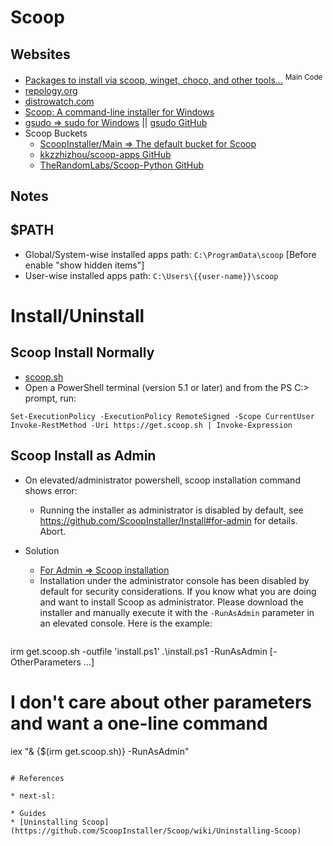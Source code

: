 # Scoop

## Websites

* [Packages to install via scoop, winget, choco, and other tools...](https://gist.github.com/mikepruett3/7ca6518051383ee14f9cf8ae63ba18a7) <sup>Main Code</sup>
* [repology.org](https://repology.org/)
* [distrowatch.com](https://distrowatch.com/)
* [Scoop: A command-line installer for Windows](https://scoop.sh/)
* [gsudo => sudo for Windows](https://gerardog.github.io/gsudo/) || [gsudo GitHub](https://github.com/gerardog/gsudo)
* Scoop Buckets
  * [ScoopInstaller/Main => The default bucket for Scoop](https://github.com/ScoopInstaller/Main)
  * [kkzzhizhou/scoop-apps GitHub](https://github.com/kkzzhizhou/scoop-apps)
  * [TheRandomLabs/Scoop-Python GitHub](https://github.com/TheRandomLabs/Scoop-Python)

## Notes


## $PATH
  * Global/System-wise installed apps path: `C:\ProgramData\scoop` [Before enable "show hidden items"]
  * User-wise installed apps path: `C:\Users\{{user-name}}\scoop`

# Install/Uninstall

## Scoop Install Normally

* [scoop.sh](https://scoop.sh/)
* Open a PowerShell terminal (version 5.1 or later) and from the PS C:\> prompt, run:
```shell
Set-ExecutionPolicy -ExecutionPolicy RemoteSigned -Scope CurrentUser
Invoke-RestMethod -Uri https://get.scoop.sh | Invoke-Expression
```

## Scoop Install as Admin

* On elevated/administrator powershell, scoop installation command shows error:
  * Running the installer as administrator is disabled by default, see https://github.com/ScoopInstaller/Install#for-admin for details. Abort.

* Solution
  * [For Admin => Scoop installation](https://github.com/ScoopInstaller/Install#for-admin)
  * Installation under the administrator console has been disabled by default for security considerations. If you know what you are doing and want to install Scoop as administrator. Please download the installer and manually execute it with the `-RunAsAdmin` parameter in an elevated console. Here is the example:
  ```shell
irm get.scoop.sh -outfile 'install.ps1'
.\install.ps1 -RunAsAdmin [-OtherParameters ...]
# I don't care about other parameters and want a one-line command
iex "& {$(irm get.scoop.sh)} -RunAsAdmin"
  ```

# References

* next-sl: 

* Guides
  * [Uninstalling Scoop](https://github.com/ScoopInstaller/Scoop/wiki/Uninstalling-Scoop)
